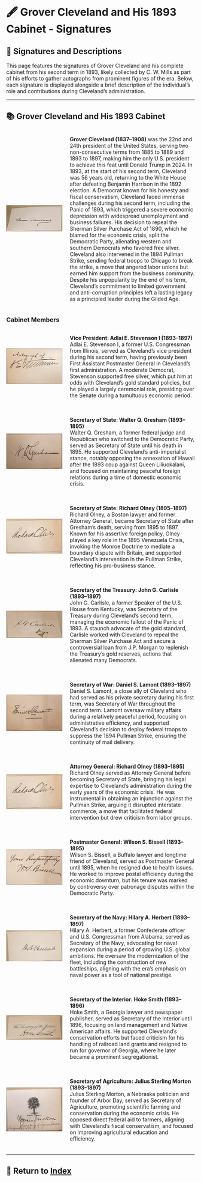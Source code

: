 # 🖋️ Grover Cleveland and His 1893 Cabinet - Signatures

## 📜 Signatures and Descriptions

This page features the signatures of Grover Cleveland and his complete cabinet from his second term in 1893, likely collected by C. W. Mills as part of his efforts to gather autographs from prominent figures of the era. Below, each signature is displayed alongside a brief description of the individual’s role and contributions during Cleveland’s administration.

---

## 📚 Grover Cleveland and His 1893 Cabinet

<div style="display: flex; align-items: center; margin-bottom: 20px; flex-wrap: wrap;">
  <a href="assets/Grover_Cleveland.jpg" target="_blank">
    <img src="assets/Grover_Cleveland.jpg" alt="Grover Cleveland Signature" style="width: 150px; height: auto; margin-right: 20px;"/>
  </a>
  <p style="flex: 1; min-width: 300px;">
    <strong>Grover Cleveland (1837–1908)</strong> was the 22nd and 24th president of the United States, serving two non-consecutive terms from 1885 to 1889 and 1893 to 1897, making him the only U.S. president to achieve this feat until Donald Trump in 2024. In 1893, at the start of his second term, Cleveland was 56 years old, returning to the White House after defeating Benjamin Harrison in the 1892 election. A Democrat known for his honesty and fiscal conservatism, Cleveland faced immense challenges during his second term, including the Panic of 1893, which triggered a severe economic depression with widespread unemployment and business failures. His decision to repeal the Sherman Silver Purchase Act of 1890, which he blamed for the economic crisis, split the Democratic Party, alienating western and southern Democrats who favored free silver. Cleveland also intervened in the 1894 Pullman Strike, sending federal troops to Chicago to break the strike, a move that angered labor unions but earned him support from the business community. Despite his unpopularity by the end of his term, Cleveland’s commitment to limited government and anti-corruption principles left a lasting legacy as a principled leader during the Gilded Age.
  </p>
</div>

### Cabinet Members

<div style="display: flex; align-items: center; margin-bottom: 20px; flex-wrap: wrap;">
  <a href="assets/Adlai_Stevenson.jpg" target="_blank">
    <img src="assets/Adlai_Stevenson.jpg" alt="Adlai Stevenson Signature" style="width: 150px; height: auto; margin-right: 20px;"/>
  </a>
  <p style="flex: 1; min-width: 300px;">
    <strong>Vice President: Adlai E. Stevenson I (1893–1897)</strong><br>
    Adlai E. Stevenson I, a former U.S. Congressman from Illinois, served as Cleveland’s vice president during his second term, having previously been First Assistant Postmaster General in Cleveland’s first administration. A moderate Democrat, Stevenson supported free silver, which put him at odds with Cleveland’s gold standard policies, but he played a largely ceremonial role, presiding over the Senate during a tumultuous economic period.
  </p>
</div>

<div style="display: flex; align-items: center; margin-bottom: 20px; flex-wrap: wrap;">
  <a href="assets/Walter_Q_Gresham.jpg" target="_blank">
    <img src="assets/Walter_Q_Gresham.jpg" alt="Walter Q. Gresham Signature" style="width: 150px; height: auto; margin-right: 20px;"/>
  </a>
  <p style="flex: 1; min-width: 300px;">
    <strong>Secretary of State: Walter Q. Gresham (1893–1895)</strong><br>
    Walter Q. Gresham, a former federal judge and Republican who switched to the Democratic Party, served as Secretary of State until his death in 1895. He supported Cleveland’s anti-imperialist stance, notably opposing the annexation of Hawaii after the 1893 coup against Queen Liliuokalani, and focused on maintaining peaceful foreign relations during a time of domestic economic crisis.
  </p>
</div>

<div style="display: flex; align-items: center; margin-bottom: 20px; flex-wrap: wrap;">
  <a href="assets/Richard_Olney.jpg" target="_blank">
    <img src="assets/Richard_Olney.jpg" alt="Richard Olney Signature" style="width: 150px; height: auto; margin-right: 20px;"/>
  </a>
  <p style="flex: 1; min-width: 300px;">
    <strong>Secretary of State: Richard Olney (1895–1897)</strong><br>
    Richard Olney, a Boston lawyer and former Attorney General, became Secretary of State after Gresham’s death, serving from 1895 to 1897. Known for his assertive foreign policy, Olney played a key role in the 1895 Venezuela Crisis, invoking the Monroe Doctrine to mediate a boundary dispute with Britain, and supported Cleveland’s intervention in the Pullman Strike, reflecting his pro-business stance.
  </p>
</div>

<div style="display: flex; align-items: center; margin-bottom: 20px; flex-wrap: wrap;">
  <a href="assets/J_G_Carlisle.jpg" target="_blank">
    <img src="assets/J_G_Carlisle.jpg" alt="John G. Carlisle Signature" style="width: 150px; height: auto; margin-right: 20px;"/>
  </a>
  <p style="flex: 1; min-width: 300px;">
    <strong>Secretary of the Treasury: John G. Carlisle (1893–1897)</strong><br>
    John G. Carlisle, a former Speaker of the U.S. House from Kentucky, was Secretary of the Treasury during Cleveland’s second term, managing the economic fallout of the Panic of 1893. A staunch advocate of the gold standard, Carlisle worked with Cleveland to repeal the Sherman Silver Purchase Act and secure a controversial loan from J.P. Morgan to replenish the Treasury’s gold reserves, actions that alienated many Democrats.
  </p>
</div>

<div style="display: flex; align-items: center; margin-bottom: 20px; flex-wrap: wrap;">
  <a href="assets/Daniel_S_Lamont.jpg" target="_blank">
    <img src="assets/Daniel_S_Lamont.jpg" alt="Daniel S. Lamont Signature" style="width: 150px; height: auto; margin-right: 20px;"/>
  </a>
  <p style="flex: 1; min-width: 300px;">
    <strong>Secretary of War: Daniel S. Lamont (1893–1897)</strong><br>
    Daniel S. Lamont, a close ally of Cleveland who had served as his private secretary during his first term, was Secretary of War throughout the second term. Lamont oversaw military affairs during a relatively peaceful period, focusing on administrative efficiency, and supported Cleveland’s decision to deploy federal troops to suppress the 1894 Pullman Strike, ensuring the continuity of mail delivery.
  </p>
</div>

<div style="display: flex; align-items: center; margin-bottom: 20px; flex-wrap: wrap;">
  <a href="assets/Richard_Olney.jpg" target="_blank">
    <img src="assets/Richard_Olney.jpg" alt="Richard Olney Signature" style="width: 150px; height: auto; margin-right: 20px;"/>
  </a>
  <p style="flex: 1; min-width: 300px;">
    <strong>Attorney General: Richard Olney (1893–1895)</strong><br>
    Richard Olney served as Attorney General before becoming Secretary of State, bringing his legal expertise to Cleveland’s administration during the early years of the economic crisis. He was instrumental in obtaining an injunction against the Pullman Strike, arguing it disrupted interstate commerce, a move that facilitated federal intervention but drew criticism from labor groups.
  </p>
</div>

<div style="display: flex; align-items: center; margin-bottom: 20px; flex-wrap: wrap;">
  <a href="assets/W_S_Bissell.jpg" target="_blank">
    <img src="assets/W_S_Bissell.jpg" alt="Wilson S. Bissell Signature" style="width: 150px; height: auto; margin-right: 20px;"/>
  </a>
  <p style="flex: 1; min-width: 300px;">
    <strong>Postmaster General: Wilson S. Bissell (1893–1895)</strong><br>
    Wilson S. Bissell, a Buffalo lawyer and longtime friend of Cleveland, served as Postmaster General until 1895, when he resigned due to health issues. He worked to improve postal efficiency during the economic downturn, but his tenure was marked by controversy over patronage disputes within the Democratic Party.
  </p>
</div>

<div style="display: flex; align-items: center; margin-bottom: 20px; flex-wrap: wrap;">
  <a href="assets/Hilary_A_Herbert.jpg" target="_blank">
    <img src="assets/Hilary_A_Herbert.jpg" alt="Hilary A. Herbert Signature" style="width: 150px; height: auto; margin-right: 20px;"/>
  </a>
  <p style="flex: 1; min-width: 300px;">
    <strong>Secretary of the Navy: Hilary A. Herbert (1893–1897)</strong><br>
    Hilary A. Herbert, a former Confederate officer and U.S. Congressman from Alabama, served as Secretary of the Navy, advocating for naval expansion during a period of growing U.S. global ambitions. He oversaw the modernization of the fleet, including the construction of new battleships, aligning with the era’s emphasis on naval power as a tool of national prestige.
  </p>
</div>

<div style="display: flex; align-items: center; margin-bottom: 20px; flex-wrap: wrap;">
  <a href="assets/Hoke_Smith.jpg" target="_blank">
    <img src="assets/Hoke_Smith.jpg" alt="Hoke Smith Signature" style="width: 150px; height: auto; margin-right: 20px;"/>
  </a>
  <p style="flex: 1; min-width: 300px;">
    <strong>Secretary of the Interior: Hoke Smith (1893–1896)</strong><br>
    Hoke Smith, a Georgia lawyer and newspaper publisher, served as Secretary of the Interior until 1896, focusing on land management and Native American affairs. He supported Cleveland’s conservation efforts but faced criticism for his handling of railroad land grants and resigned to run for governor of Georgia, where he later became a prominent segregationist.
  </p>
</div>

<div style="display: flex; align-items: center; margin-bottom: 20px; flex-wrap: wrap;">
  <a href="assets/J_Sterling_Morton.jpg" target="_blank">
    <img src="assets/J_Sterling_Morton.jpg" alt="Julius Sterling Morton Signature" style="width: 150px; height: auto; margin-right: 20px;"/>
  </a>
  <p style="flex: 1; min-width: 300px;">
    <strong>Secretary of Agriculture: Julius Sterling Morton (1893–1897)</strong><br>
    Julius Sterling Morton, a Nebraska politician and founder of Arbor Day, served as Secretary of Agriculture, promoting scientific farming and conservation during the economic crisis. He opposed direct federal aid to farmers, aligning with Cleveland’s fiscal conservatism, and focused on improving agricultural education and efficiency.
  </p>
</div>

---

## 🔗 Return to [Index](index.md)